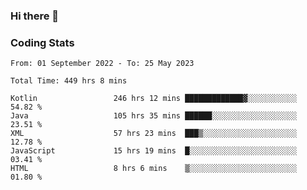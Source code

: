 ### Hi there 👋

<!--
**Girrafeec/girrafeec** is a ✨ _special_ ✨ repository because its `README.md` (this file) appears on your GitHub profile.

Here are some ideas to get you started:

- 🔭 I’m currently working on ...
- 🌱 I’m currently learning ...
- 👯 I’m looking to collaborate on ...
- 🤔 I’m looking for help with ...
- 💬 Ask me about ...
- 📫 How to reach me: ...
- 😄 Pronouns: ...
- ⚡ Fun fact: ...
-->

### Coding Stats
<!--START_SECTION:waka-->

```text
From: 01 September 2022 - To: 25 May 2023

Total Time: 449 hrs 8 mins

Kotlin                 246 hrs 12 mins █████████████▓░░░░░░░░░░░   54.82 %
Java                   105 hrs 35 mins ██████░░░░░░░░░░░░░░░░░░░   23.51 %
XML                    57 hrs 23 mins  ███▒░░░░░░░░░░░░░░░░░░░░░   12.78 %
JavaScript             15 hrs 19 mins  █░░░░░░░░░░░░░░░░░░░░░░░░   03.41 %
HTML                   8 hrs 6 mins    ▒░░░░░░░░░░░░░░░░░░░░░░░░   01.80 %
```

<!--END_SECTION:waka-->
